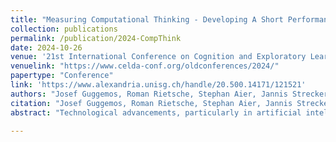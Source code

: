```yaml
---
title: "Measuring Computational Thinking - Developing A Short Performance Test For Higher Education"
collection: publications
permalink: /publication/2024-CompThink
date: 2024-10-26
venue: '21st International Conference on Cognition and Exploratory Learning in Digital Age (CELDA 2024)'
venuelink: "https://www.celda-conf.org/oldconferences/2024/"
papertype: "Conference"
link: 'https://www.alexandria.unisg.ch/handle/20.500.14171/121521' 
authors: "Josef Guggemos, Roman Rietsche, Stephan Aier, Jannis Strecker and Simon Mayer"
citation: "Josef Guggemos, Roman Rietsche, Stephan Aier, Jannis Strecker and Simon Mayer. 2024. Measuring Computational Thinking - Developing A Short Performance Test For Higher Education. In Proceedings of the 21st International Conference on Cognition and Exploratory Learning in Digital Age (CELDA 2024), October 26-28, Zabreg, Croatia."
abstract: "Technological advancements, particularly in artificial intelligence, significantly transform our society and work practices. Computational thinking (CT) has emerged as a crucial 21-century skill, enabling individuals to solve problems more effectively through an automation-oriented perspective and fundamental concepts of computer science. To ensure the effective integration of CT into educational curricula, it is crucial to develop efficient assessment frameworks that allow teachers to measure and promote student CT proficiency. Therefore, our aim is to develop a short test to measure CT among undergraduate students. To this end, we consider two performance tests: the Computational Thinking test (CTt) and the Algorithmic Thinking Test for Adults (ATTA). We use items from both instruments to compile a short test. Based on a sample of 290 second-year non-computer science undergraduate students, we provide evidence on the quality of our test. Besides classical test theory, we apply item response theory, namely Rasch modeling, and confirmatory factor analysis. Our test shows favorable properties, e.g., Cronbach's alpha > .75, and may be suitable for the efficient assessment of CT across higher education programs."

---
```


